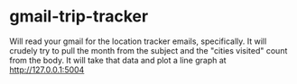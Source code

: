 # gmail-trip-tracker


Will read your gmail for the location tracker emails, specifically.
It will crudely try to pull the month from the subject and the "cities visited" count from the body.
It will take that data and plot a line graph at http://127.0.0.1:5004